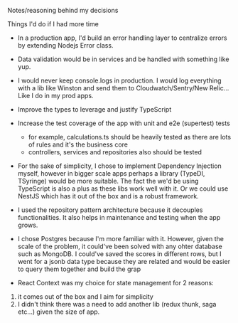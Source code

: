 Notes/reasoning behind my decisions

Things I'd do if I had more time

* In a production app, I'd build an error handling layer to centralize errors by extending Nodejs Error class.
* Data validation would be in services and be handled with something like yup.
* I would never keep console.logs in production. I would log everything with a lib like Winston and send them to Cloudwatch/Sentry/New Relic... Like I do in my prod apps.
* Improve the types to leverage and justify TypeScript
* Increase the test coverage of the app with unit and e2e (supertest) tests
  - for example, calculations.ts should be heavily tested as there are lots of rules and it's the business core
  - controllers, services and repositories also should be tested

* For the sake of simplicity, I chose to implement Dependency Injection myself, however in bigger scale apps perhaps a library (TypeDI, TSyringe) would be more suitable. The fact the we'd be using TypeScript is also a plus as these libs work well with it. Or we could use NestJS which has it out of the box and is a robust framework.

- I used the repository pattern architecture because it decouples functionalities. It also helps in maintenance and testing when the app grows.

- I chose Postgres because I'm more familiar with it. However, given the scale of the problem, it could've been solved with any ohter database such as MongoDB.
I could've saved the scores in different rows, but I went for a jsonb data type because they are related and would be easier to query
them together and build the grap

- React Context was my choice for state management for 2 reasons:
 1) it comes out of the box and I aim for simplicity
 2) I didn't think there was a need to add another lib (redux thunk, saga etc...) given the size of app.

